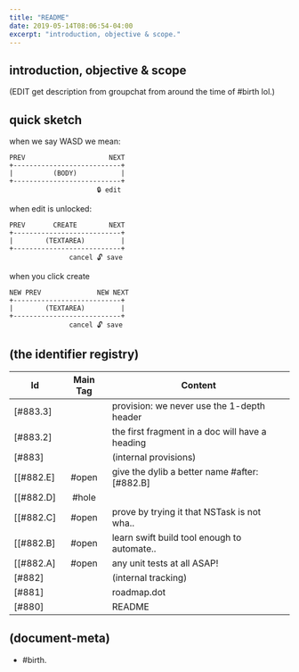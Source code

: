 ```yaml
---
title: "README"
date: 2019-05-14T08:06:54-04:00
excerpt: "introduction, objective & scope."
---
```

## introduction, objective & scope

(EDIT get description from groupchat from around the time of #birth lol.)


## quick sketch

when we say WASD we mean:

    PREV                     NEXT
    +---------------------------+
    |          (BODY)           |
    +---------------------------+
                          🔒 edit


when edit is unlocked:

    PREV       CREATE        NEXT
    +---------------------------+
    |        (TEXTAREA)         |
    +---------------------------+
                   cancel 🔓 save


when you click create

    NEW PREV              NEW NEXT
    +---------------------------+
    |        (TEXTAREA)         |
    +---------------------------+
                   cancel 🔓 save






## (the identifier registry)

|Id                         | Main Tag | Content
|---------------------------|:-----:|---
|[#883.3]                   |       | provision: we never use the 1-depth header
|[#883.2]                   |       | the first fragment in a doc will have a heading
|[#883]                     |       | (internal provisions)
[[#882.E]                   | #open | give the dylib a better name #after:[#882.B]
[[#882.D]                   | #hole |
[[#882.C]                   | #open | prove by trying it that NSTask is not wha..
[[#882.B]                   | #open | learn swift build tool enough to automate..
[[#882.A]                   | #open | any unit tests at all ASAP!
|[#882]                     |       | (internal tracking)
|[#881]                     |       | roadmap.dot
|[#880]                     |       | README




## (document-meta)

  - #birth.
